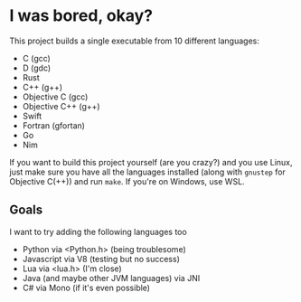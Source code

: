 # I was bored, okay?
This project builds a single executable from 10 different languages:
- C (gcc)
- D (gdc)
- Rust
- C++ (g++)
- Objective C (gcc)
- Objective C++ (g++)
- Swift
- Fortran (gfortan)
- Go
- Nim

If you want to build this project yourself (are you crazy?) and you use Linux, just make sure you have all the languages installed (along with `gnustep` for Objective C(++)) and run `make`. If you're on Windows, use WSL.
## Goals

I want to try adding the following languages too

- Python via <Python.h> (being troublesome)
- Javascript via V8 (testing but no success)
- Lua via <lua.h> (I'm close)
- Java (and maybe other JVM languages) via JNI 
- C# via Mono (if it's even possible)
